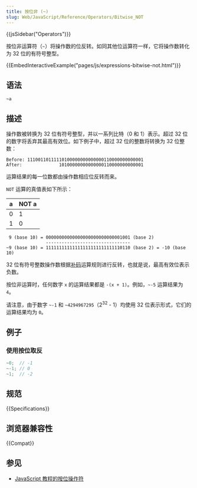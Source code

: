 ```yaml
---
title: 按位非 (~)
slug: Web/JavaScript/Reference/Operators/Bitwise_NOT
---
```


{{jsSidebar("Operators")}}

按位非运算符（`~`）将操作数的位反转。如同其他位运算符一样，它将操作数转化为 32 位的有符号整型。

{{EmbedInteractiveExample("pages/js/expressions-bitwise-not.html")}}

## 语法

```js-nolint
~a
```

## 描述

操作数被转换为 32 位有符号整型，并以一系列比特（0 和 1）表示。超过 32 位的数字将丢弃其最高有效位。如下例子中，超过 32 位的整数将转换为 32 位整数：

```
Before: 11100110111110100000000000000110000000000001
After:              10100000000000000110000000000001
```

运算结果的每一位数都由操作数相应位反转而来。

`NOT` 运算的真值表如下所示：

| a   | NOT a |
| --- | ----- |
| 0   | 1     |
| 1   | 0     |

```
 9 (base 10) = 00000000000000000000000000001001 (base 2)
               --------------------------------
~9 (base 10) = 11111111111111111111111111110110 (base 2) = -10 (base 10)
```

32 位有符号整数操作数根据[补码](https://zh.wikipedia.org/zh-cn/补码)运算规则进行反转，也就是说，最高有效位表示负数。

按位非运算时，任何数字 `x` 的运算结果都是 `-(x + 1)`。例如，`~-5` 运算结果为 `4`。

请注意，由于数字 `~-1` 和 `~4294967295`（2<sup>32</sup> - 1）均使用 32 位表示形式，它们的运算结果均为 `0`。

## 例子

### 使用按位取反

```js
~0;  // -1
~-1; // 0
~1;  // -2
```

## 规范

{{Specifications}}

## 浏览器兼容性

{{Compat}}

## 参见

- [JavaScript 教程的按位操作符](/zh-CN/docs/Web/JavaScript/Guide/Expressions_and_Operators#bitwise_operators)
